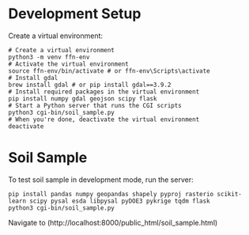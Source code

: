 # Development Setup

Create a virtual environment:
```shell
# Create a virtual environment
python3 -m venv ffn-env
# Activate the virtual environment
source ffn-env/bin/activate # or ffn-env\Scripts\activate
# Install gdal
brew install gdal # or pip install gdal==3.9.2
# Install required packages in the virtual environment
pip install numpy gdal geojson scipy flask
# Start a Python server that runs the CGI scripts
python3 cgi-bin/soil_sample.py
# When you're done, deactivate the virtual environment
deactivate
```

# Soil Sample
To test soil sample in development mode, run the server:
```shell
pip install pandas numpy geopandas shapely pyproj rasterio scikit-learn scipy pysal esda libpysal pyDOE3 pykrige tqdm flask
python3 cgi-bin/soil_sample.py
```

Navigate to (http://localhost:8000/public_html/soil_sample.html)